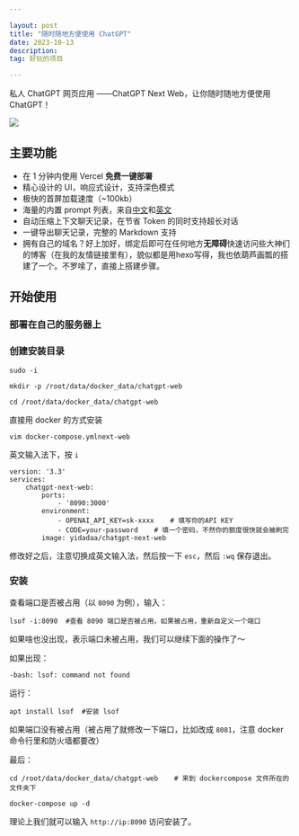 ```yaml
---

layout: post
title: "随时随地方便使用 ChatGPT"
date: 2023-10-13 
description: 
tag: 好玩的项目

---
```


私人 ChatGPT 网页应用 ——ChatGPT Next Web，让你随时随地方便使用 ChatGPT！

![](https://image.asdfinstall.top/file/37371f0d37c07bfadf19f.png)

## 主要功能

- 在 1 分钟内使用 Vercel **免费一键部署**
- 精心设计的 UI，响应式设计，支持深色模式
- 极快的首屏加载速度（~100kb）
- 海量的内置 prompt 列表，来自[中文](https://github.com/PlexPt/awesome-chatgpt-prompts-zh)和[英文](https://github.com/f/awesome-chatgpt-prompts)
- 自动压缩上下文聊天记录，在节省 Token 的同时支持超长对话
- 一键导出聊天记录，完整的 Markdown 支持
- 拥有自己的域名？好上加好，绑定后即可在任何地方**无障碍**快速访问些大神们的博客（在我的友情链接里有），貌似都是用hexo写得，我也依葫芦画瓢的搭建了一个。不罗嗦了，直接上搭建步骤。

## 开始使用

### 部署在自己的服务器上

### 创建安装目录

```
sudo -i

mkdir -p /root/data/docker_data/chatgpt-web

cd /root/data/docker_data/chatgpt-web
```

直接用 docker 的方式安装

```
vim docker-compose.ymlnext-web
```

英文输入法下，按 `i`

```
version: '3.3'
services:
    chatgpt-next-web:
        ports:
            - '8090:3000'
        environment:
            - OPENAI_API_KEY=sk-xxxx    # 填写你的API KEY
            - CODE=your-password    # 填一个密码，不然你的额度很快就会被刷完
        image: yidadaa/chatgpt-next-web
```

修改好之后，注意切换成英文输入法，然后按一下 `esc`，然后 `:wq` 保存退出。

### 安装

查看端口是否被占用（以 `8090` 为例），输入：

```
lsof -i:8090  #查看 8090 端口是否被占用，如果被占用，重新自定义一个端口
```

如果啥也没出现，表示端口未被占用，我们可以继续下面的操作了～

如果出现：

```
-bash: lsof: command not found
```

运行：

```
apt install lsof  #安装 lsof
```

如果端口没有被占用（被占用了就修改一下端口，比如改成 `8081`，注意 docker 命令行里和防火墙都要改）

最后：

```
cd /root/data/docker_data/chatgpt-web    # 来到 dockercompose 文件所在的文件夹下

docker-compose up -d 
```

理论上我们就可以输入 `http://ip:8090` 访问安装了。
